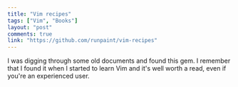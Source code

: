 ```yaml
---
title: "Vim recipes"
tags: ["Vim", "Books"]
layout: "post"
comments: true
link: "https://github.com/runpaint/vim-recipes"
---
```


I was digging through some old documents and found this gem. I remember that
I found it when I started to learn Vim and it's well worth a read, even if
you're an experienced user.
